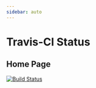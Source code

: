 ```yaml
---
sidebar: auto
---
```


# Travis-CI Status

## Home Page
[![Build Status](https://travis-ci.org/airdb/vuepress.svg?branch=master)](https://travis-ci.org/airdb/vuepress.svg?branch=master)
